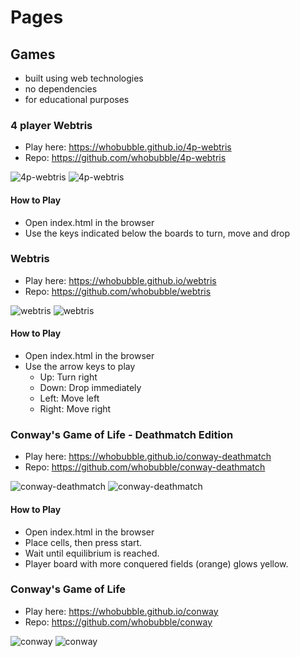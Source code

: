 # Pages

## Games
* built using web technologies
* no dependencies
* for educational purposes

### 4 player Webtris

* Play here: https://whobubble.github.io/4p-webtris
* Repo: https://github.com/whobubble/4p-webtris

![4p-webtris](4p-webtris.png)
![4p-webtris](4p-webtris.gif)

#### How to Play

* Open index.html in the browser
* Use the keys indicated below the boards to turn, move and drop

### Webtris

* Play here: https://whobubble.github.io/webtris
* Repo: https://github.com/whobubble/webtris

![webtris](webtris.png)
![webtris](webtris.gif)

#### How to Play

* Open index.html in the browser
* Use the arrow keys to play
   * Up: Turn right
   * Down: Drop immediately
   * Left: Move left
   * Right: Move right

### Conway's Game of Life - Deathmatch Edition

* Play here: https://whobubble.github.io/conway-deathmatch
* Repo: https://github.com/whobubble/conway-deathmatch

![conway-deathmatch](conway-deathmatch.png)
![conway-deathmatch](conway-deathmatch.gif)

#### How to Play

* Open index.html in the browser
* Place cells, then press start. 
* Wait until equilibrium is reached.
* Player board with more conquered fields (orange) glows yellow.

### Conway's Game of Life

* Play here: https://whobubble.github.io/conway
* Repo: https://github.com/whobubble/conway


![conway](conway.png)
![conway](conway.gif)


